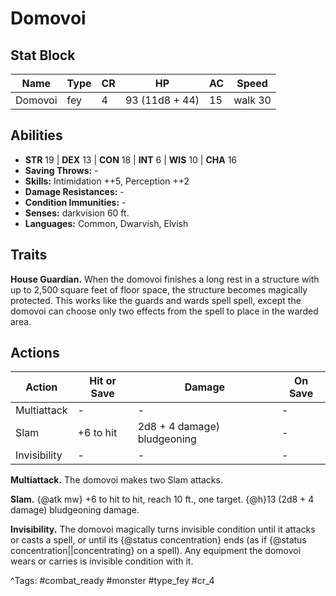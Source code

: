 # Domovoi

## Stat Block

| Name | Type | CR | HP | AC | Speed |
|------|------|----|----|----|-------|
| Domovoi | fey | 4 | 93 (11d8 + 44) | 15 | walk 30 |

## Abilities

- **STR** 19 | **DEX** 13 | **CON** 18 | **INT** 6 | **WIS** 10 | **CHA** 16
- **Saving Throws:** -  
- **Skills:** Intimidation ++5, Perception ++2  
- **Damage Resistances:** -  
- **Condition Immunities:** -  
- **Senses:** darkvision 60 ft.  
- **Languages:** Common, Dwarvish, Elvish

## Traits

**House Guardian.** When the domovoi finishes a long rest in a structure with up to 2,500 square feet of floor space, the structure becomes magically protected. This works like the guards and wards spell spell, except the domovoi can choose only two effects from the spell to place in the warded area.


## Actions

| Action | Hit or Save | Damage | On Save |
|--------|--------------|--------|----------|
| Multiattack | - | - | - |
| Slam | +6 to hit | 2d8 + 4 damage) bludgeoning | - |
| Invisibility | - | - | - |

**Multiattack.** The domovoi makes two Slam attacks.

**Slam.** {@atk mw} +6 to hit to hit, reach 10 ft., one target. {@h}13 (2d8 + 4 damage) bludgeoning damage.

**Invisibility.** The domovoi magically turns invisible condition until it attacks or casts a spell, or until its {@status concentration} ends (as if {@status concentration||concentrating} on a spell). Any equipment the domovoi wears or carries is invisible condition with it.


^Tags: #combat_ready #monster #type_fey #cr_4